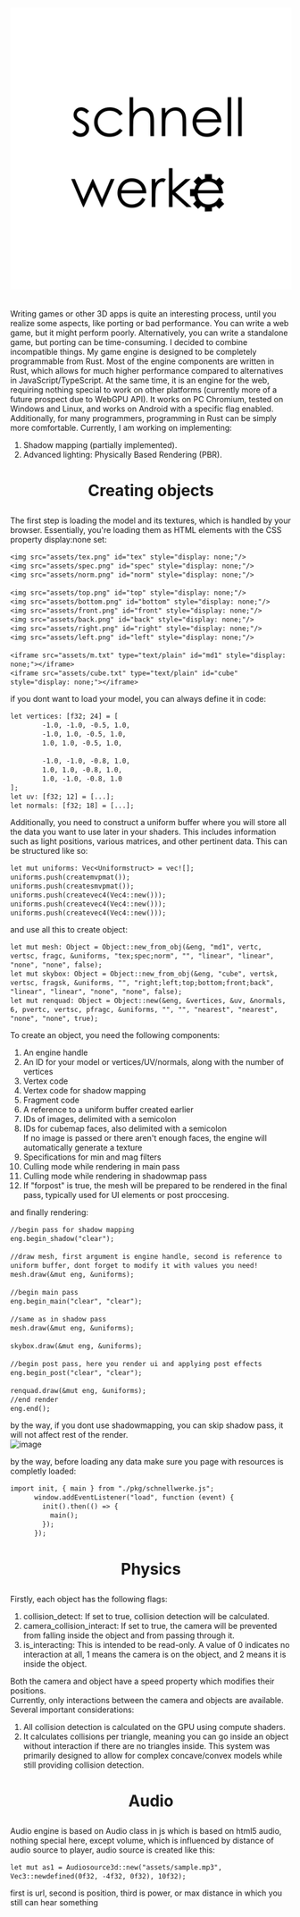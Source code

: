 # <p align="center"> <img src="https://github.com/VitionVlad/schnellwerke/blob/main/logo.png"> </p>
Writing games or other 3D apps is quite an interesting process, until you realize some aspects, like porting or bad performance. You can write a web game, but it might perform poorly. Alternatively, you can write a standalone game, but porting can be time-consuming. I decided to combine incompatible things. My game engine is designed to be completely programmable from Rust. Most of the engine components are written in Rust, which allows for much higher performance compared to alternatives in JavaScript/TypeScript. At the same time, it is an engine for the web, requiring nothing special to work on other platforms (currently more of a future prospect due to WebGPU API). It works on PC Chromium, tested on Windows and Linux, and works on Android with a specific flag enabled. Additionally, for many programmers, programming in Rust can be simply more comfortable. Currently, I am working on implementing:  
1. Shadow mapping (partially implemented).  
2. Advanced lighting: Physically Based Rendering (PBR).  
# <p align="center"> Creating objects </p>  
The first step is loading the model and its textures, which is handled by your browser. Essentially, you're loading them as HTML elements with the CSS property display:none set:  
```
<img src="assets/tex.png" id="tex" style="display: none;"/>
<img src="assets/spec.png" id="spec" style="display: none;"/>
<img src="assets/norm.png" id="norm" style="display: none;"/>

<img src="assets/top.png" id="top" style="display: none;"/>
<img src="assets/bottom.png" id="bottom" style="display: none;"/>
<img src="assets/front.png" id="front" style="display: none;"/>
<img src="assets/back.png" id="back" style="display: none;"/>
<img src="assets/right.png" id="right" style="display: none;"/>
<img src="assets/left.png" id="left" style="display: none;"/>

<iframe src="assets/m.txt" type="text/plain" id="md1" style="display: none;"></iframe>
<iframe src="assets/cube.txt" type="text/plain" id="cube" style="display: none;"></iframe>
```
if you dont want to load your model, you can always define it in code:  
```
let vertices: [f32; 24] = [
        -1.0, -1.0, -0.5, 1.0,
        -1.0, 1.0, -0.5, 1.0,
        1.0, 1.0, -0.5, 1.0,

        -1.0, -1.0, -0.8, 1.0,
        1.0, 1.0, -0.8, 1.0,
        1.0, -1.0, -0.8, 1.0
];
let uv: [f32; 12] = [...];
let normals: [f32; 18] = [...];
```  
Additionally, you need to construct a uniform buffer where you will store all the data you want to use later in your shaders. This includes information such as light positions, various matrices, and other pertinent data. This can be structured like so:  
```
let mut uniforms: Vec<Uniformstruct> = vec![];
uniforms.push(createmvpmat());
uniforms.push(createsmvpmat());
uniforms.push(createvec4(Vec4::new()));
uniforms.push(createvec4(Vec4::new()));
uniforms.push(createvec4(Vec4::new()));
```  
and use all this to create object:  
```
let mut mesh: Object = Object::new_from_obj(&eng, "md1", vertc, vertsc, fragc, &uniforms, "tex;spec;norm", "", "linear", "linear", "none", "none", false);
let mut skybox: Object = Object::new_from_obj(&eng, "cube", vertsk, vertsc, fragsk, &uniforms, "", "right;left;top;bottom;front;back", "linear", "linear", "none", "none", false);
let mut renquad: Object = Object::new(&eng, &vertices, &uv, &normals, 6, pvertc, vertsc, pfragc, &uniforms, "", "", "nearest", "nearest", "none", "none", true);
```  
To create an object, you need the following components:  
1. An engine handle  
2. An ID for your model or vertices/UV/normals, along with the number of vertices  
3. Vertex code  
4. Vertex code for shadow mapping  
5. Fragment code  
6. A reference to a uniform buffer created earlier  
7. IDs of images, delimited with a semicolon  
8. IDs for cubemap faces, also delimited with a semicolon  
If no image is passed or there aren't enough faces, the engine will automatically generate a texture  
9. Specifications for min and mag filters
10. Culling mode while rendering in main pass
11. Culling mode while rendering in shadowmap pass
12. If "forpost" is true, the mesh will be prepared to be rendered in the final pass, typically used for UI elements or post proccesing.

and finally rendering:
```
//begin pass for shadow mapping
eng.begin_shadow("clear");

//draw mesh, first argument is engine handle, second is reference to uniform buffer, dont forget to modify it with values you need!
mesh.draw(&mut eng, &uniforms);

//begin main pass
eng.begin_main("clear", "clear");

//same as in shadow pass
mesh.draw(&mut eng, &uniforms);

skybox.draw(&mut eng, &uniforms);

//begin post pass, here you render ui and applying post effects
eng.begin_post("clear", "clear");

renquad.draw(&mut eng, &uniforms);
//end render
eng.end();
```
by the way, if you dont use shadowmapping, you can skip shadow pass, it will not affect rest of the render.  
![image](https://github.com/VitionVlad/schnellwerke/assets/48290199/1cd36afc-a62b-47f8-8d6e-74c469568e36)  
  
by the way, before loading any data make sure you page with resources is completly loaded:
```
import init, { main } from "./pkg/schnellwerke.js";
      window.addEventListener("load", function (event) {
        init().then(() => {
          main();
        });
      });
```
# <p align="center"> Physics </p>   
Firstly, each object has the following flags:  
1. collision_detect: If set to true, collision detection will be calculated.
2. camera_collision_interact: If set to true, the camera will be prevented from falling inside the object and from passing through it.
3. is_interacting: This is intended to be read-only. A value of 0 indicates no interaction at all, 1 means the camera is on the object, and 2 means it is inside the object.
 
Both the camera and object have a speed property which modifies their positions.  
Currently, only interactions between the camera and objects are available.  
Several important considerations:  
1. All collision detection is calculated on the GPU using compute shaders.
2. It calculates collisions per triangle, meaning you can go inside an object without interaction if there are no triangles inside. This system was primarily designed to allow for complex concave/convex models while still providing collision detection.
# <p align="center"> Audio </p>   
Audio engine is based on Audio class in js which is based on html5 audio, nothing special here, except volume, which is influenced by distance of audio source to player, audio source is created like this:
```
let mut as1 = Audiosource3d::new("assets/sample.mp3", Vec3::newdefined(0f32, -4f32, 0f32), 10f32);
```
first is url, second is position, third is power, or max distance in which you still can hear something  
